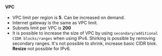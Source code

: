 #### VPC 
* VPC limit per region is **5**. Can be increased on demand.
* Internet gateway is the same as VPC limit.
* Subnets limit per VPC is **200**
* It is possible to increase the size of VPC by using `secondary/additional CIDR blocks/ranges` when using IPv4. Shirking is possible by removing secondary ranges. It's not possible to shrink, increase basic CIDR blok. **Resize** not possible for IPv6.
